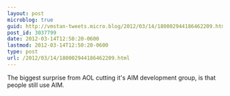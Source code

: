 ```yaml
---
layout: post
microblog: true
guid: http://vmstan-tweets.micro.blog/2012/03/14/180002944186462209.html
post_id: 3037799
date: 2012-03-14T12:50:20-0600
lastmod: 2012-03-14T12:50:20-0600
type: post
url: /2012/03/14/180002944186462209.html
---
```

The biggest surprise from AOL cutting it's AIM development group, is that people still use AIM.
